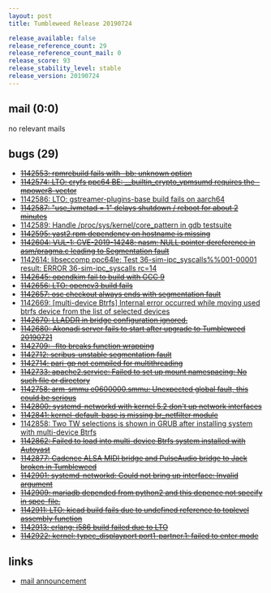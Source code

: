 ```yaml
---
layout: post
title: Tumbleweed Release 20190724

release_available: false
release_reference_count: 29
release_reference_count_mail: 0
release_score: 93
release_stability_level: stable
release_version: 20190724
---
```


## mail (0:0)

no relevant mails

## bugs (29)

<!--more-->

- ~~[1142553: rpmrebuild fails with -bb: unknown option](https://bugzilla.opensuse.org/show_bug.cgi?id=1142553)~~
- ~~[1142574: LTO: cryfs ppc64 BE: __builtin_crypto_vpmsumd requires the -mpower8-vector](https://bugzilla.opensuse.org/show_bug.cgi?id=1142574)~~
- [1142586: LTO: gstreamer-plugins-base build fails on aarch64](https://bugzilla.opensuse.org/show_bug.cgi?id=1142586)
- ~~[1142587: "use_lvmetad = 1" delays shutdown / reboot for about 2 minutes](https://bugzilla.opensuse.org/show_bug.cgi?id=1142587)~~
- [1142589: Handle /proc/sys/kernel/core_pattern in gdb testsuite](https://bugzilla.opensuse.org/show_bug.cgi?id=1142589)
- ~~[1142595: yast2.rpm dependency on hostname is missing](https://bugzilla.opensuse.org/show_bug.cgi?id=1142595)~~
- ~~[1142604: VUL-1: CVE-2019-14248: nasm: NULL pointer dereference in asm/pragma.c leading to Segmentation fault](https://bugzilla.opensuse.org/show_bug.cgi?id=1142604)~~
- [1142614: libseccomp ppc64le: Test 36-sim-ipc_syscalls%%001-00001 result:   ERROR 36-sim-ipc_syscalls rc=14](https://bugzilla.opensuse.org/show_bug.cgi?id=1142614)
- ~~[1142645: opendkim fail to build with GCC 9](https://bugzilla.opensuse.org/show_bug.cgi?id=1142645)~~
- ~~[1142656: LTO: opencv3 build fails](https://bugzilla.opensuse.org/show_bug.cgi?id=1142656)~~
- ~~[1142657: osc checkout always ends with segmentation fault](https://bugzilla.opensuse.org/show_bug.cgi?id=1142657)~~
- [1142669: \[multi-device Btrfs\] Internal error occurred while moving used btrfs device from the list of selected devices](https://bugzilla.opensuse.org/show_bug.cgi?id=1142669)
- ~~[1142670: LLADDR in bridge configuration ignored.](https://bugzilla.opensuse.org/show_bug.cgi?id=1142670)~~
- ~~[1142680: Akonadi server fails to start after upgrade to Tumbleweed 20190721](https://bugzilla.opensuse.org/show_bug.cgi?id=1142680)~~
- ~~[1142709: -flto breaks function wrapping](https://bugzilla.opensuse.org/show_bug.cgi?id=1142709)~~
- ~~[1142712: scribus-unstable segmentation fault](https://bugzilla.opensuse.org/show_bug.cgi?id=1142712)~~
- ~~[1142714: pari-gp not compiled for multithreading](https://bugzilla.opensuse.org/show_bug.cgi?id=1142714)~~
- ~~[1142733: apache2.service: Failed to set up mount namespacing: No such file or directory](https://bugzilla.opensuse.org/show_bug.cgi?id=1142733)~~
- ~~[1142758: arm-smmu e0600000.smmu: Unexpected global fault, this could be serious](https://bugzilla.opensuse.org/show_bug.cgi?id=1142758)~~
- ~~[1142800: systemd-networkd with kernel 5.2 don't up network interfaces](https://bugzilla.opensuse.org/show_bug.cgi?id=1142800)~~
- ~~[1142841: kernel-default-base is missing br_netfilter module](https://bugzilla.opensuse.org/show_bug.cgi?id=1142841)~~
- [1142858: Two TW selections is shown in GRUB after installing system with multi-device Btrfs](https://bugzilla.opensuse.org/show_bug.cgi?id=1142858)
- ~~[1142862: Failed to load into multi-device Btrfs system installed with Autoyast](https://bugzilla.opensuse.org/show_bug.cgi?id=1142862)~~
- ~~[1142877: Cadence ALSA MIDI bridge and PulseAudio bridge to Jack broken in Tumbleweed](https://bugzilla.opensuse.org/show_bug.cgi?id=1142877)~~
- ~~[1142901: systemd-networkd: Could not bring up interface: Invalid argument](https://bugzilla.opensuse.org/show_bug.cgi?id=1142901)~~
- ~~[1142909: mariadb depended from python2 and this depence not specify in spec-file.](https://bugzilla.opensuse.org/show_bug.cgi?id=1142909)~~
- ~~[1142911: LTO: kicad build fails due to undefined reference to toplevel assembly function](https://bugzilla.opensuse.org/show_bug.cgi?id=1142911)~~
- ~~[1142913: erlang: i586 build failed due to LTO](https://bugzilla.opensuse.org/show_bug.cgi?id=1142913)~~
- ~~[1142922: kernel: typec_displayport port1-partner.1: failed to enter mode](https://bugzilla.opensuse.org/show_bug.cgi?id=1142922)~~



## links

- [mail announcement](https://lists.opensuse.org/opensuse-factory/2019-07/msg00359.html)
